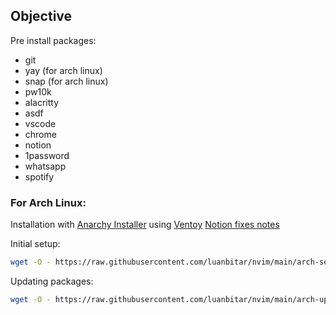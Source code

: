 ## Objective

Pre install packages:

- git
- yay (for arch linux)
- snap (for arch linux)
- pw10k
- alacritty
- asdf
- vscode
- chrome
- notion
- 1password
- whatsapp
- spotify

### For Arch Linux:

Installation with [Anarchy Installer](https://anarchyinstaller.gitlab.io/) using [Ventoy](https://www.ventoy.net/en/download.html)
[Notion fixes notes](https://lbitar.notion.site/Arch-4950578f5e2841d092e7728c7c766823)

Initial setup:

```bash
wget -O - https://raw.githubusercontent.com/luanbitar/nvim/main/arch-setup.sh | bash
```

Updating packages:

```bash
wget -O - https://raw.githubusercontent.com/luanbitar/nvim/main/arch-update.sh | bash
```
